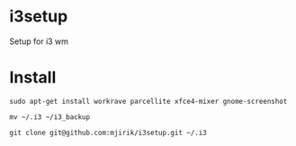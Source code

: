 i3setup
=======

Setup for i3 wm

Install
=======

    sudo apt-get install workrave parcellite xfce4-mixer gnome-screenshot

    mv ~/.i3 ~/i3_backup

    git clone git@github.com:mjirik/i3setup.git ~/.i3

